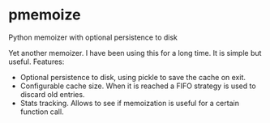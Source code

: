 # pmemoize
Python memoizer with optional persistence to disk

Yet another memoizer. I have been using this for a long time. It is simple but useful. Features:

* Optional persistence to disk, using pickle to save the cache on exit.
* Configurable cache size. When it is reached a FIFO strategy is used to discard old entries.
* Stats tracking. Allows to see if memoization is useful for a certain function call.
